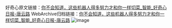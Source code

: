 好奇心原文链接：[你不会知道，这些机器人得多努力才和你一样切菜_智能_好奇心日报-唐云路](https://www.qdaily.com/articles/4927.html)
WebArchive归档链接：[你不会知道，这些机器人得多努力才和你一样切菜_智能_好奇心日报-唐云路](http://web.archive.org/web/20190623163341/https://www.qdaily.com/articles/4927.html)
![image](http://ww3.sinaimg.cn/large/007d5XDply1g3wcg0xx3pj30u03t0hdt)